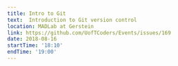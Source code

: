 ```yaml
---
title: Intro to Git
text:  Introduction to Git version control 
location: MADLab at Gerstein
link: https://github.com/UofTCoders/Events/issues/169
date: 2018-08-16
startTime: '18:10'
endTime: '19:00'
---
```

